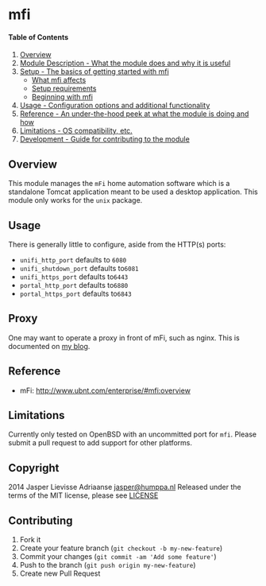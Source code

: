 # mfi

#### Table of Contents

1. [Overview](#overview)
2. [Module Description - What the module does and why it is useful](#module-description)
3. [Setup - The basics of getting started with mfi](#setup)
    * [What mfi affects](#what-mfi-affects)
    * [Setup requirements](#setup-requirements)
    * [Beginning with mfi](#beginning-with-mfi)
4. [Usage - Configuration options and additional functionality](#usage)
5. [Reference - An under-the-hood peek at what the module is doing and how](#reference)
5. [Limitations - OS compatibility, etc.](#limitations)
6. [Development - Guide for contributing to the module](#development)

## Overview

This module manages the `mFi` home automation software which is a
standalone Tomcat application meant to be used a desktop
application. This module only works for the `unix` package.

## Usage

There is generally little to configure, aside from the HTTP(s) ports:

- `unifi_http_port` defaults to `6080`
- `unifi_shutdown_port` defaults to`6081`
- `unifi_https_port` defaults to`6443`
- `portal_http_port` defaults to`6880`
- `portal_https_port` defaults to`6843`

## Proxy

One may want to operate a proxy in front of mFi, such as nginx. This
is documented on [my blog](http://blog.jasper.la/puppetized-mfi-controller/).

## Reference

- mFi: http://www.ubnt.com/enterprise/#mfi:overview

## Limitations

Currently only tested on OpenBSD with an uncommitted port for
`mfi`. Please submit a pull request to add support for other platforms.

## Copyright

2014 Jasper Lievisse Adriaanse <jasper@humppa.nl>
Released under the terms of the MIT license, please see [LICENSE](./LICENSE)

## Contributing

1. Fork it
2. Create your feature branch (`git checkout -b my-new-feature`)
3. Commit your changes (`git commit -am 'Add some feature'`)
4. Push to the branch (`git push origin my-new-feature`)
5. Create new Pull Request
